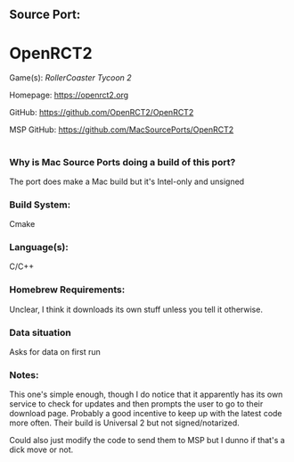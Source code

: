 ## Source Port:
# OpenRCT2

Game(s): *RollerCoaster Tycoon 2*

Homepage: https://openrct2.org

GitHub: https://github.com/OpenRCT2/OpenRCT2

MSP GitHub: https://github.com/MacSourcePorts/OpenRCT2

#
### Why is Mac Source Ports doing a build of this port?
The port does make a Mac build but it's Intel-only and unsigned

### Build System: 
Cmake

### Language(s):
C/C++

### Homebrew Requirements:

Unclear, I think it downloads its own stuff unless you tell it otherwise. 

### Data situation
Asks for data on first run

### Notes:
This one's simple enough, though I do notice that it apparently has its own service to check for updates and then prompts the user to go to their download page. Probably a good incentive to keep up with the latest code more often. Their build is Universal 2 but not signed/notarized. 

Could also just modify the code to send them to MSP but I dunno if that's a dick move or not. 